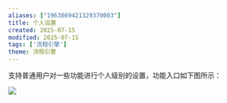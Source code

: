 ```yaml
---
aliases: ["1963869421329370003"]
title: 个人设置
created: 2025-07-15
modified: 2025-07-15
tags: ['流程引擎']
theme: 流程引擎
---
```


支持普通用户对一些功能进行个人级别的设置，功能入口如下图所示：

![](fa6362d3dcf50f337b145d62a8c24367.jpg)
